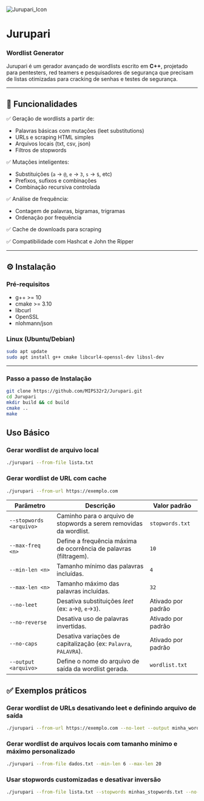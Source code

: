 ![Jurupari_Icon](https://github.com/user-attachments/assets/fcbfeaa4-6857-48d8-ba32-b0f4e0804f00)

# Jurupari

### Wordlist Generator

Jurupari é um gerador avançado de wordlists escrito em **C++**, projetado para pentesters, red teamers e pesquisadores de segurança que precisam de listas otimizadas para cracking de senhas e testes de segurança.

---

## 🚀 **Funcionalidades**

✅ Geração de wordlists a partir de:

- Palavras básicas com mutações (leet substitutions)
- URLs e scraping HTML simples
- Arquivos locais (txt, csv, json)
- Filtros de stopwords

✅ Mutações inteligentes:

- Substituições (`a` → `@`, `e` → `3`, `s` → `$`, etc)
- Prefixos, sufixos e combinações
- Combinação recursiva controlada

✅ Análise de frequência:

- Contagem de palavras, bigramas, trigramas
- Ordenação por frequência

✅ Cache de downloads para scraping

✅ Compatibilidade com Hashcat e John the Ripper


---

## ⚙️ **Instalação**

### **Pré-requisitos**

- g++ >= 10
- cmake >= 3.10
- libcurl
- OpenSSL
- nlohmann/json

### **Linux (Ubuntu/Debian)**

```bash
sudo apt update
sudo apt install g++ cmake libcurl4-openssl-dev libssl-dev
```
---

### **Passo a passo de Instalação**

```bash
git clone https://github.com/MIPS32r2/Jurupari.git
cd Jurupari
mkdir build && cd build
cmake ..
make
```
## **Uso Básico**

### **Gerar wordlist de arquivo local**
```bash
./jurupari --from-file lista.txt
```
### **Gerar wordlist de URL com cache**
```bash
./jurupari --from-url https://exemplo.com
```
| Parâmetro               | Descrição                                                          | Valor padrão       |
| ----------------------- | ------------------------------------------------------------------ | ------------------ |
| `--stopwords <arquivo>` | Caminho para o arquivo de stopwords a serem removidas da wordlist. | `stopwords.txt`    |
| `--max-freq <n>`        | Define a frequência máxima de ocorrência de palavras (filtragem).  | `10`               |
| `--min-len <n>`         | Tamanho mínimo das palavras incluídas.                             | `4`                |
| `--max-len <n>`         | Tamanho máximo das palavras incluídas.                             | `32`               |
| `--no-leet`             | Desativa substituições *leet* (ex: `a`→`@`, `e`→`3`).              | Ativado por padrão |
| `--no-reverse`          | Desativa uso de palavras invertidas.                               | Ativado por padrão |
| `--no-caps`             | Desativa variações de capitalização (ex: `Palavra`, `PALAVRA`).    | Ativado por padrão |
| `--output <arquivo>`    | Define o nome do arquivo de saída da wordlist gerada.              | `wordlist.txt`     |

## **✅ Exemplos práticos**

### **Gerar wordlist de URLs desativando leet e definindo arquivo de saída**
```bash
./jurupari --from-url https://exemplo.com --no-leet --output minha_wordlist.txt
```
### **Gerar wordlist de arquivos locais com tamanho mínimo e máximo personalizado**
```bash
./jurupari --from-file dados.txt --min-len 6 --max-len 20
```
### **Usar stopwords customizadas e desativar inversão**
```bash
./jurupari --from-file lista.txt --stopwords minhas_stopwords.txt --no-reverse
```
